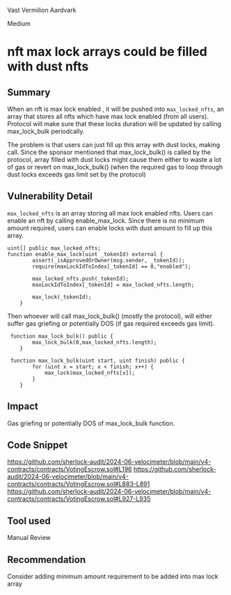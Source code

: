 Vast Vermilion Aardvark

Medium

# nft max lock arrays could be filled with dust nfts

## Summary
When an nft is max lock enabled , it will be pushed into `max_locked_nfts`, an array that stores all nfts which have max lock enabled (from all users). Protocol will make sure that these locks duration will be updated by calling max_lock_bulk periodcally.

The problem is that users can just fill up this array with dust locks, making call. Since the sponsor mentioned that max_lock_bulk() is called by the protocol, array filled with dust locks might cause them either to waste a lot of gas or revert on max_lock_bulk() (when the required gas to loop through dust locks exceeds gas limit set by the protocol)
## Vulnerability Detail
`max_locked_nfts` is an array storing all max lock enabled nfts. Users can enable an nft by calling enable_max_lock. Since there is no minimum amount required, users can enable locks with dust amount to fill up this array.
```solidity
uint[] public max_locked_nfts;
function enable_max_lock(uint _tokenId) external {
        assert(_isApprovedOrOwner(msg.sender, _tokenId));
        require(maxLockIdToIndex[_tokenId] == 0,"enabled");

        max_locked_nfts.push(_tokenId);
        maxLockIdToIndex[_tokenId] = max_locked_nfts.length; 

        max_lock(_tokenId);
    }
```
Then whoever will call max_lock_bulk() (mostly the protocol), will either suffer gas griefing or potentially DOS (if gas required exceeds gas limit).

```solidity
 function max_lock_bulk() public {
        max_lock_bulk(0,max_locked_nfts.length); 
    }

 function max_lock_bulk(uint start, uint finish) public {
        for (uint x = start; x < finish; x++) {
            max_lock(max_locked_nfts[x]);
        }
    }
```
## Impact
Gas griefing or potentially DOS of max_lock_bulk function.
## Code Snippet
https://github.com/sherlock-audit/2024-06-velocimeter/blob/main/v4-contracts/contracts/VotingEscrow.sol#L196
https://github.com/sherlock-audit/2024-06-velocimeter/blob/main/v4-contracts/contracts/VotingEscrow.sol#L883-L891
https://github.com/sherlock-audit/2024-06-velocimeter/blob/main/v4-contracts/contracts/VotingEscrow.sol#L927-L935
## Tool used

Manual Review

## Recommendation
Consider adding minimum amount requirement to be added into max lock array